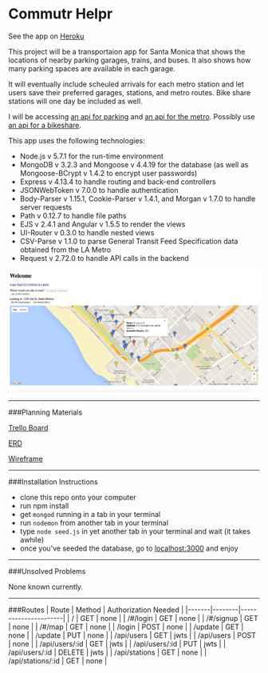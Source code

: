# Commutr Helpr
  
See the app on [Heroku](https://desolate-lowlands-14384.herokuapp.com/)  

This project will be a transportaion app for Santa Monica that shows the locations of nearby parking garages, trains, and buses. It also shows how many parking spaces are available in each garage.  

It will eventually include scheuled arrivals for each metro station and let users save their preferred garages, stations, and metro routes. Bike share stations will one day be included as well. 

I will be accessing [an api for parking](https://parking.api.smgov.net/) and [an api for the metro](http://developer.metro.net/). Possibly use [an api for a bikeshare](https://app.socialbicycles.com/developer/).

This app uses the following technologies:  
- Node.js v 5.7.1 for the run-time environment  
- MongoDB v 3.2.3 and Mongoose v 4.4.19 for the database (as well as Mongoose-BCrypt v 1.4.2 to encrypt user passwords)  
- Express v 4.13.4 to handle routing and back-end controllers  
- JSONWebToken v 7.0.0 to handle authentication  
- Body-Parser v 1.15.1, Cookie-Parser v 1.4.1, and Morgan v 1.7.0 to handle server requests  
- Path v 0.12.7 to handle file paths
- EJS v 2.4.1 and Angular v 1.5.5 to render the views  
- UI-Router v 0.3.0 to handle nested views  
- CSV-Parse v 1.1.0 to parse General Transit Feed Specification data obtained from the LA Metro  
- Request v 2.72.0 to handle API calls in the backend  

![Screen Shot](https://github.com/mrparvinsmith/project-4/blob/master/planning/App_Screen_Shot.png)

---
###Planning Materials

[Trello Board](https://trello.com/b/VrvPHFuB/project-4#)

[ERD](https://github.com/mrparvinsmith/project-4/blob/master/planning/ERD.jpg)

[Wireframe](https://github.com/mrparvinsmith/project-4/blob/master/planning/Wireframe.jpg)


---
###Installation Instructions
* clone this repo onto your computer
* run npm install
* get `mongod` running in a tab in your terminal
* run `nodemon` from another tab in your terminal
* type `node seed.js` in yet another tab in your terminal and wait (it takes awhile)
* once you've seeded the database, go to [localhost:3000](http://localhost:3000/) and enjoy

---
###Unsolved Problems

None known currently.

---
###Routes
| Route | Method | Authorization Needed |
|-------|--------|----------------------|
| /     | GET | none |
| /#/login | GET | none |
| /#/signup | GET | none |
| /#/map | GET | none |
| /login | POST | none |
| /update | GET | none |
| /update | PUT | none |
| /api/users | GET | jwts |
| /api/users | POST | none |
| /api/users/:id | GET | jwts |
| /api/users/:id | PUT | jwts |
| /api/users/:id | DELETE | jwts |
| /api/stations | GET | none |
| /api/stations/:id | GET | none |
